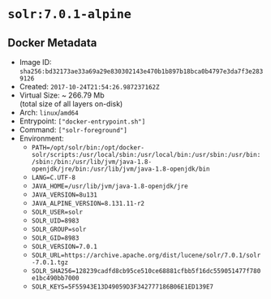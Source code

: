 # `solr:7.0.1-alpine`

## Docker Metadata

- Image ID: `sha256:bd32173ae33a69a29e830302143e470b1b897b18bca0b4797e3da7f3e2839126`
- Created: `2017-10-24T21:54:26.987237162Z`
- Virtual Size: ~ 266.79 Mb  
  (total size of all layers on-disk)
- Arch: `linux`/`amd64`
- Entrypoint: `["docker-entrypoint.sh"]`
- Command: `["solr-foreground"]`
- Environment:
  - `PATH=/opt/solr/bin:/opt/docker-solr/scripts:/usr/local/sbin:/usr/local/bin:/usr/sbin:/usr/bin:/sbin:/bin:/usr/lib/jvm/java-1.8-openjdk/jre/bin:/usr/lib/jvm/java-1.8-openjdk/bin`
  - `LANG=C.UTF-8`
  - `JAVA_HOME=/usr/lib/jvm/java-1.8-openjdk/jre`
  - `JAVA_VERSION=8u131`
  - `JAVA_ALPINE_VERSION=8.131.11-r2`
  - `SOLR_USER=solr`
  - `SOLR_UID=8983`
  - `SOLR_GROUP=solr`
  - `SOLR_GID=8983`
  - `SOLR_VERSION=7.0.1`
  - `SOLR_URL=https://archive.apache.org/dist/lucene/solr/7.0.1/solr-7.0.1.tgz`
  - `SOLR_SHA256=128239cadfd8cb95ce510ce68881cfbb5f16dc559051477f780e1bc490bb7000`
  - `SOLR_KEYS=5F55943E13D49059D3F342777186B06E1ED139E7`
